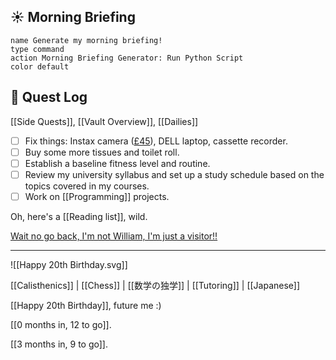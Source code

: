 ## ☀ Morning Briefing

```button
name Generate my morning briefing!
type command
action Morning Briefing Generator: Run Python Script
color default
```

## 📜 Quest Log
[[Side Quests]], [[Vault Overview]], [[Dailies]]

- [ ] Fix things: Instax camera ([£45](https://repairs.fujifilm.eu/en/fujifilm-repair-centre/?zr=uk)), DELL laptop, cassette recorder.
- [ ] Buy some more tissues and toilet roll.
- [ ] Establish a baseline fitness level and routine.
- [ ] Review my university syllabus and set up a study schedule based on the topics covered in my courses.
- [ ] Work on [[Programming]] projects.

Oh, here's a [[Reading list]], wild.

[Wait no go back, I'm not William, I'm just a visitor!!](index.md)
___
![[Happy 20th Birthday.svg]]

[[Calisthenics]] | [[Chess]] | [[数学の独学]] | [[Tutoring]] | [[Japanese]]

[[Happy 20th Birthday]], future me :)

[[0 months in, 12 to go]].

[[3 months in, 9 to go]].